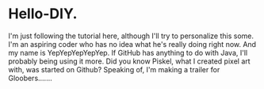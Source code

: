 # Hello-DIY.
I'm just following the tutorial here, although I'll try to personalize this some.
I'm an aspiring coder who has no idea what he's really doing right now.
And my name is YepYepYepYepYep.
If GitHub has anything to do with Java, I'll probably being using it more.
Did you know Piskel, what I created pixel art with, was started on Github?
Speaking of, I'm making a trailer for Gloobers.......
